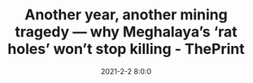 ---
"title": "Another year, another mining tragedy — why Meghalaya’s ‘rat holes’ won’t stop killing - ThePrint"
"date": "2021-2-2 8:0:0"
"feed_name": "GOOGLENEWSMINING"
"feed_website": "https://news.google.com/search?q=mining%2Bincident&hl=en-US&gl=US&ceid=US:en"
"feed_rss": "https://news.google.com/rss/search?q=mining%2Bincident&hl=en-US&gl=US&ceid=US:en"
"link": "https://theprint.in/india/another-year-another-mining-tragedy-why-meghalayas-rat-holes-wont-stop-killing/594667/"
"file": "_posts/2021-1-1-d7288a6104e0829b9c66daf5ca9ab963f0552b48.md"
"accident": "0"
"drilling": "0"
---